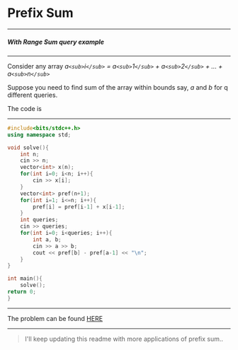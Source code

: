 # Prefix Sum

---

##### With Range Sum query example

---

Consider any array *a`<sub>`i`</sub>` = a`<sub>`1`</sub>` + a`<sub>`2`</sub>` + ... + a`<sub>`n`</sub>`*

Suppose you need to find sum of the array within bounds say, *a* and *b* for q different queries.

The code is 

---

```cpp
#include<bits/stdc++.h>
using namespace std;

void solve(){
	int n;
	cin >> n;
	vector<int> x(n);
	for(int i=0; i<n; i++){
		cin >> x[i];
	}
	vector<int> pref(n+1);
	for(int i=1; i<=n; i++){
		pref[i] = pref[i-1] + x[i-1];
	}
	int queries;
	cin >> queries;
	for(int i=0; i<queries; i++){
		int a, b;
		cin >> a >> b;
		cout << pref[b] - pref[a-1] << "\n";
	}
}

int main(){
	solve();
return 0;
}
```


---

The problem can be found  [HERE](https://cses.fi/problemset/task/1646)

---

> I'll keep updating this readme with more applications of prefix sum..
